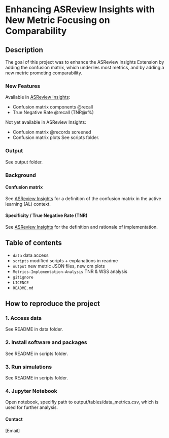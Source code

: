 
# Enhancing ASReview Insights with New Metric Focusing on Comparability
###



## Description
The goal of this project was to enhance the ASReview Insights Extension by adding the confusion matrix, which underlies most metrics, and by adding a new metric promoting comparability.

### New Features

Available in [ASReview Insights](https://github.com/asreview/asreview-insights): 
- Confusion matrix components @recall 
- True Negative Rate @recall (TNR@r%) 

Not yet available in ASReview Insights: 
- Confusion matrix @records screened
- Confusion matrix plots 
See scripts folder.


### Output

See output folder.

### Background


#### Confusion matrix

See [ASReview Insights](https://github.com/asreview/asreview-insights) for a definition of the confusion matrix in the active learning (AL) context.

#### Specificity / True Negative Rate (TNR) 

See [ASReview Insights](https://github.com/asreview/asreview-insights) for the definition and rationale of implementation.



## Table of contents

- `data` data access
- `scripts` modified scripts + explanations in readme
- `output` new metric JSON files, new cm plots 
- `Metrics-Implementation-Analysis` TNR & WSS analysis
- `gitignore`
- `LICENCE`
- `README.md`



## How to reproduce the project

### 1. Access data

See README in data folder.


### 2. Install software and packages

See README in scripts folder.

### 3. Run simulations

See README in scripts folder.

### 4. Jupyter Notebook

Open notebook, specifiy path to output/tables/data_metrics.csv, which is used for further analysis.


#### Contact 

[Email]


 


